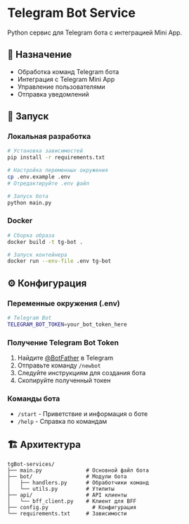 # Telegram Bot Service

Python сервис для Telegram бота с интеграцией Mini App.

## 🎯 Назначение

- Обработка команд Telegram бота
- Интеграция с Telegram Mini App
- Управление пользователями
- Отправка уведомлений

## 🚀 Запуск

### Локальная разработка

```bash
# Установка зависимостей
pip install -r requirements.txt

# Настройка переменных окружения
cp .env.example .env
# Отредактируйте .env файл

# Запуск бота
python main.py
```

### Docker

```bash
# Сборка образа
docker build -t tg-bot .

# Запуск контейнера
docker run --env-file .env tg-bot
```

## ⚙️ Конфигурация

### Переменные окружения (.env)

```bash
# Telegram Bot
TELEGRAM_BOT_TOKEN=your_bot_token_here
```

### Получение Telegram Bot Token

1. Найдите [@BotFather](https://t.me/BotFather) в Telegram
2. Отправьте команду `/newbot`
3. Следуйте инструкциям для создания бота
4. Скопируйте полученный токен

### Команды бота

- `/start` - Приветствие и информация о боте
- `/help` - Справка по командам


## 🏗️ Архитектура

```
tgBot-services/
├── main.py              # Основной файл бота
├── bot/                 # Модули бота
│   ├── handlers.py      # Обработчики команд
│   └── utils.py         # Утилиты
├── api/                 # API клиенты
│   └── bff_client.py    # Клиент для BFF
├── config.py              # Конфигурация
└── requirements.txt     # Зависимости
```

